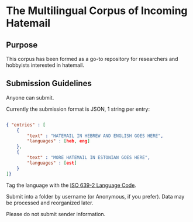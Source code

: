 # The Multilingual Corpus of Incoming Hatemail

## Purpose

This corpus has been formed as a go-to repository for researchers and hobbyists interested in hatemail.

## Submission Guidelines

Anyone can submit.

Currently the submission format is JSON, 1 string per entry:

```json

{ "entries" : [
	{
		"text" : "HATEMAIL IN HEBREW AND ENGLISH GOES HERE",
		"languages" : [heb, eng]
	},
	{
		"text" : "MORE HATEMAIL IN ESTONIAN GOES HERE",
		"languages" : [est]
	}
]}

```

Tag the language with the [ISO 639-2 Language Code](http://www.loc.gov/standards/iso639-2/php/code_list.php).

Submit into a folder by username (or Anonymous, if you prefer). Data may be processed and reorganized later.

Please do not submit sender information.
